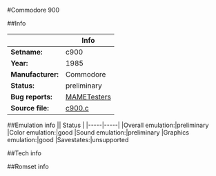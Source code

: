 #Commodore 900

##Info

||Info|
|-----|-----|
|**Setname:**|c900
|**Year:**|1985
|**Manufacturer:**|Commodore
|**Status:**|preliminary
|**Bug reports:**|[MAMETesters](http://mametesters.org/view_all_set.php?type=1&temporary=y&search=c900.c)
|**Source file:**|[c900.c](https://github.com/mamedev/mame/blob/master/src/mess/drivers/c900.c)

##Emulation info
|| Status |
|-----|-----|
|Overall emulation:|preliminary
|Color emulation:|good
|Sound emulation:|preliminary
|Graphics emulation:|good
|Savestates:|unsupported

##Tech info

##Romset info

<!--- START OF EDITED COMMENT DO NOT TOUCH TEXT ABOVE-->
